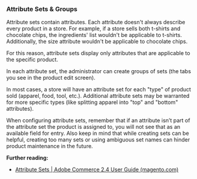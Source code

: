 ### Attribute Sets & Groups

Attribute sets contain attributes. Each attribute doesn't always describe every product in a store. For example, if a store sells both t-shirts and chocolate chips, the ingredients' list wouldn't be applicable to t-shirts. Additionally, the size attribute wouldn't be applicable to chocolate chips.

For this reason, attribute sets display only attributes that are applicable to the specific product.

In each attribute set, the administrator can create groups of sets (the tabs you see in the product edit screen).

In most cases, a store will have an attribute set for each "type" of product sold (apparel, food, tool, etc.). Additional attribute sets may be warranted for more specific types (like splitting apparel into "top" and "bottom" attributes).

When configuring attribute sets, remember that if an attribute isn’t part of the attribute set the product is assigned to, you will not see that as an available field for entry. Also keep in mind that while creating sets can be helpful, creating too many sets or using ambiguous set names can hinder product maintenance in the future.

**Further reading:**
* [Attribute Sets | Adobe Commerce 2.4 User Guide (magento.com)](https://docs.magento.com/user-guide/stores/attribute-sets.html)
